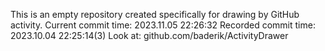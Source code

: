 This is an empty repository created specifically for drawing by GitHub activity.
Current commit time: 2023.11.05 22:26:32
Recorded commit time: 2023.10.04 22:25:14(3)
Look at: github.com/baderik/ActivityDrawer

